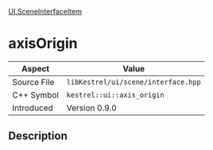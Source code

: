 [UI.SceneInterfaceItem](index)
# axisOrigin
| Aspect | Value |
| --- | --- |
| Source File | `libKestrel/ui/scene/interface.hpp` |
| C++ Symbol | `kestrel::ui::axis_origin` |
| Introduced | Version 0.9.0 |
## Description

